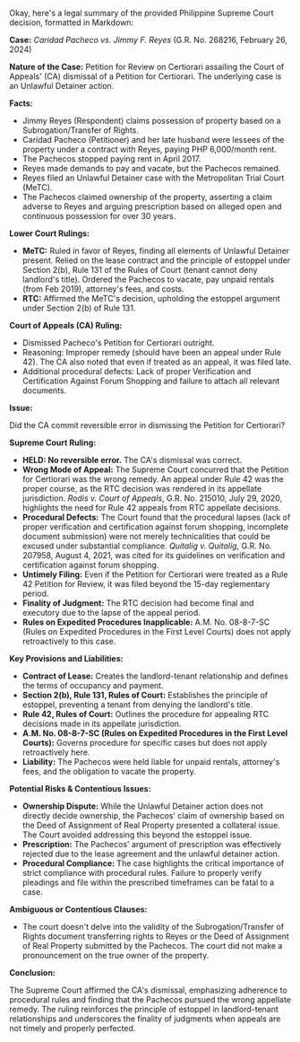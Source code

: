Okay, here's a legal summary of the provided Philippine Supreme Court decision, formatted in Markdown:

**Case:** *Caridad Pacheco vs. Jimmy F. Reyes* (G.R. No. 268216, February 26, 2024)

**Nature of the Case:** Petition for Review on Certiorari assailing the Court of Appeals' (CA) dismissal of a Petition for Certiorari. The underlying case is an Unlawful Detainer action.

**Facts:**

*   Jimmy Reyes (Respondent) claims possession of property based on a Subrogation/Transfer of Rights.
*   Caridad Pacheco (Petitioner) and her late husband were lessees of the property under a contract with Reyes, paying PHP 6,000/month rent.
*   The Pachecos stopped paying rent in April 2017.
*   Reyes made demands to pay and vacate, but the Pachecos remained.
*   Reyes filed an Unlawful Detainer case with the Metropolitan Trial Court (MeTC).
*   The Pachecos claimed ownership of the property, asserting a claim adverse to Reyes and arguing prescription based on alleged open and continuous possession for over 30 years.

**Lower Court Rulings:**

*   **MeTC:** Ruled in favor of Reyes, finding all elements of Unlawful Detainer present. Relied on the lease contract and the principle of estoppel under Section 2(b), Rule 131 of the Rules of Court (tenant cannot deny landlord's title). Ordered the Pachecos to vacate, pay unpaid rentals (from Feb 2019), attorney's fees, and costs.
*   **RTC:** Affirmed the MeTC's decision, upholding the estoppel argument under Section 2(b) of Rule 131.

**Court of Appeals (CA) Ruling:**

*   Dismissed Pacheco's Petition for Certiorari outright.
*   Reasoning: Improper remedy (should have been an appeal under Rule 42).  The CA also noted that even if treated as an appeal, it was filed late.
*   Additional procedural defects: Lack of proper Verification and Certification Against Forum Shopping and failure to attach all relevant documents.

**Issue:**

Did the CA commit reversible error in dismissing the Petition for Certiorari?

**Supreme Court Ruling:**

*   **HELD: No reversible error.** The CA's dismissal was correct.
*   **Wrong Mode of Appeal:** The Supreme Court concurred that the Petition for Certiorari was the wrong remedy.  An appeal under Rule 42 was the proper course, as the RTC decision was rendered in its appellate jurisdiction. *Rodis v. Court of Appeals*, G.R. No. 215010, July 29, 2020, highlights the need for Rule 42 appeals from RTC appellate decisions.
*   **Procedural Defects:** The Court found that the procedural lapses (lack of proper verification and certification against forum shopping, incomplete document submission) were not merely technicalities that could be excused under substantial compliance. *Quitalig v. Quitalig*, G.R. No. 207958, August 4, 2021, was cited for its guidelines on verification and certification against forum shopping.
*   **Untimely Filing:** Even if the Petition for Certiorari were treated as a Rule 42 Petition for Review, it was filed beyond the 15-day reglementary period.
*   **Finality of Judgment:** The RTC decision had become final and executory due to the lapse of the appeal period.
*   **Rules on Expedited Procedures Inapplicable:** A.M. No. 08-8-7-SC (Rules on Expedited Procedures in the First Level Courts) does not apply retroactively to this case.

**Key Provisions and Liabilities:**

*   **Contract of Lease:**  Creates the landlord-tenant relationship and defines the terms of occupancy and payment.
*   **Section 2(b), Rule 131, Rules of Court:**  Establishes the principle of estoppel, preventing a tenant from denying the landlord's title.
*   **Rule 42, Rules of Court:** Outlines the procedure for appealing RTC decisions made in its appellate jurisdiction.
*   **A.M. No. 08-8-7-SC (Rules on Expedited Procedures in the First Level Courts):**  Governs procedure for specific cases but does not apply retroactively here.
*   **Liability:** The Pachecos were held liable for unpaid rentals, attorney's fees, and the obligation to vacate the property.

**Potential Risks & Contentious Issues:**

*   **Ownership Dispute:** While the Unlawful Detainer action does not directly decide ownership, the Pachecos' claim of ownership based on the Deed of Assignment of Real Property presented a collateral issue.  The Court avoided addressing this beyond the estoppel issue.
*   **Prescription:**  The Pachecos' argument of prescription was effectively rejected due to the lease agreement and the unlawful detainer action.
*   **Procedural Compliance:** The case highlights the critical importance of strict compliance with procedural rules. Failure to properly verify pleadings and file within the prescribed timeframes can be fatal to a case.

**Ambiguous or Contentious Clauses:**

*   The court doesn't delve into the validity of the Subrogation/Transfer of Rights document transferring rights to Reyes or the Deed of Assignment of Real Property submitted by the Pachecos. The court did not make a pronouncement on the true owner of the property.

**Conclusion:**

The Supreme Court affirmed the CA's dismissal, emphasizing adherence to procedural rules and finding that the Pachecos pursued the wrong appellate remedy. The ruling reinforces the principle of estoppel in landlord-tenant relationships and underscores the finality of judgments when appeals are not timely and properly perfected.
